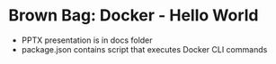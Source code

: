 # Brown Bag: Docker - Hello World
- PPTX presentation is in docs folder
- package.json contains script that executes Docker CLI commands
